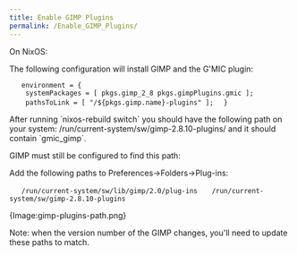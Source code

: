 ```yaml
---
title: Enable GIMP Plugins
permalink: /Enable_GIMP_Plugins/
---
```


On NixOS:

The following configuration will install GIMP and the G'MIC plugin:

`   environment = {`
`    systemPackages = [ pkgs.gimp_2_8 pkgs.gimpPlugins.gmic ];`
`    pathsToLink = [ "/${pkgs.gimp.name}-plugins" ];`
`  }`

After running \`nixos-rebuild switch\` you should have the following path on your system: /run/current-system/sw/gimp-2.8.10-plugins/ and it should contain \`gmic_gimp\`.

GIMP must still be configured to find this path:

Add the following paths to Preferences-&gt;Folders-&gt;Plug-ins:

`   /run/current-system/sw/lib/gimp/2.0/plug-ins`
`   /run/current-system/sw/gimp-2.8.10-plugins`

{Image:gimp-plugins-path.png}

Note: when the version number of the GIMP changes, you'll need to update these paths to match.